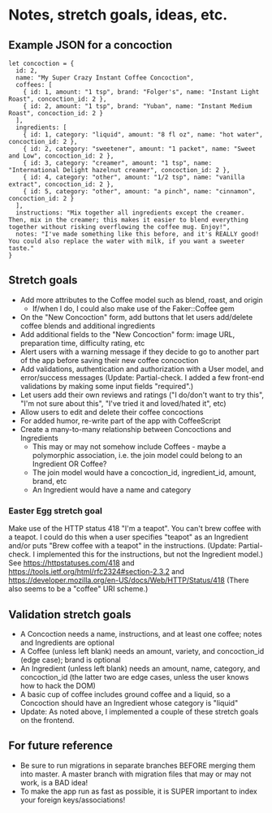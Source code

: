 # Notes, stretch goals, ideas, etc.

## Example JSON for a concoction
```
let concoction = {
  id: 2,
  name: "My Super Crazy Instant Coffee Concoction",
  coffees: [
    { id: 1, amount: "1 tsp", brand: "Folger's", name: "Instant Light Roast", concoction_id: 2 },
    { id: 2, amount: "1 tsp", brand: "Yuban", name: "Instant Medium Roast", concoction_id: 2 }
  ],
  ingredients: [
    { id: 1, category: "liquid", amount: "8 fl oz", name: "hot water", concoction_id: 2 },
    { id: 2, category: "sweetener", amount: "1 packet", name: "Sweet and Low", concoction_id: 2 },
    { id: 3, category: "creamer", amount: "1 tsp", name: "International Delight hazelnut creamer", concoction_id: 2 },
    { id: 4, category: "other", amount: "1/2 tsp", name: "vanilla extract", concoction_id: 2 },
    { id: 5, category: "other", amount: "a pinch", name: "cinnamon", concoction_id: 2 }
  ],
  instructions: "Mix together all ingredients except the creamer. Then, mix in the creamer; this makes it easier to blend everything together without risking overflowing the coffee mug. Enjoy!",
  notes: "I've made something like this before, and it's REALLY good! You could also replace the water with milk, if you want a sweeter taste."
}
```

## Stretch goals
* Add more attributes to the Coffee model such as blend, roast, and origin
  * If/when I do, I could also make use of the Faker::Coffee gem
* On the "New Concoction" form, add buttons that let users add/delete coffee blends and additional ingredients
* Add additional fields to the "New Concoction" form: image URL, preparation time, difficulty rating, etc
* Alert users with a warning message if they decide to go to another part of the app before saving their new coffee concoction
* Add validations, authentication and authorization with a User model, and error/success messages (Update: Partial-check. I added a few front-end validations by making some input fields "required".)
* Let users add their own reviews and ratings ("I do/don't want to try this", "I'm not sure about this", "I've tried it and loved/hated it", etc)
* Allow users to edit and delete their coffee concoctions
* For added humor, re-write part of the app with CoffeeScript
* Create a many-to-many relationship between Concoctions and Ingredients
  * This may or may not somehow include Coffees - maybe a polymorphic association, i.e. the join model could belong to an Ingredient OR Coffee?
  * The join model would have a concoction_id, ingredient_id, amount, brand, etc
  * An Ingredient would have a name and category

### Easter Egg stretch goal
Make use of the HTTP status 418 "I'm a teapot". You can't brew coffee with a teapot.
I could do this when a user specifies "teapot" as an Ingredient and/or puts "Brew coffee with a teapot" in the instructions. (Update: Partial-check. I implemented this for the instructions, but not the Ingredient model.)
See https://httpstatuses.com/418 and https://tools.ietf.org/html/rfc2324#section-2.3.2 and https://developer.mozilla.org/en-US/docs/Web/HTTP/Status/418
(There also seems to be a "coffee" URI scheme.)

## Validation stretch goals
* A Concoction needs a name, instructions, and at least one coffee; notes and Ingredients are optional
* A Coffee (unless left blank) needs an amount, variety, and concoction_id (edge case); brand is optional
* An Ingredient (unless left blank) needs an amount, name, category, and concoction_id (the latter two are edge cases, unless the user knows how to hack the DOM)
* A basic cup of coffee includes ground coffee and a liquid, so a Concoction should have an Ingredient whose category is "liquid"
* Update: As noted above, I implemented a couple of these stretch goals on the frontend.

## For future reference
* Be sure to run migrations in separate branches BEFORE merging them into master. A master branch with migration files that may or may not work, is a BAD idea!
* To make the app run as fast as possible, it is SUPER important to index your foreign keys/associations!